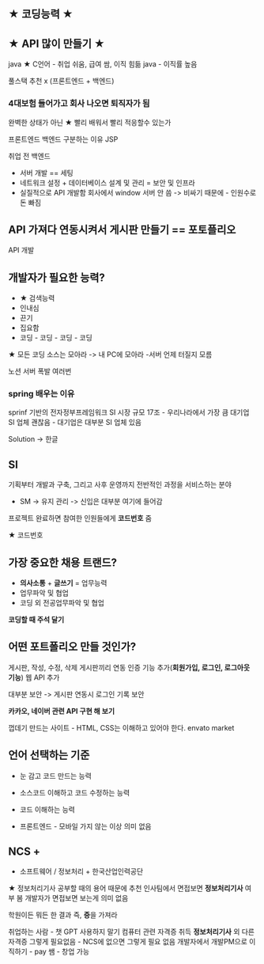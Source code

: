 ## ★ 코딩능력 ★
## ★ API 많이 만들기 ★

java ★
C언어 - 취업 쉬움, 급여 쌈, 이직 힘듦
java - 이직률 높음 

풀스택 추천 x (프론트엔드 + 백엔드)

### 4대보험 들어가고 회사 나오면 퇴직자가 됨

완벽한 상태가 아닌    ★ 빨리 배워서 빨리 적응할수 있는가

프론트엔드 백엔드 구분하는 이유
JSP

취업 전
백엔드 
- 서버 개발 == 세팅
- 네트워크 설정 + 데이터베이스 설계 및 관리 = 보안 및 인프라
- 실질적으로 API 개발함
회사에서 window 서버 안 씀 -> 비싸기 때문에 - 인원수로 돈 빠짐

## API 가져다 연동시켜서 게시판 만들기 == 포토플리오

API 개발 

## 개발자가 필요한 능력?

- ★ 검색능력
- 인내심
- 끈기
- 집요함
- 코딩 - 코딩 - 코딩 - 코딩

★ 모든 코딩 소스는 모아라 -> 내 PC에 모아라  -서버 언제 터질지 모름 

노션 서버 폭발 여러번 

### spring 배우는 이유

sprinf 기반의 전자정부프레임워크 
SI 시장 규모 17조 - 우리나라에서 가장 큼
대기업 SI 업체 괜찮음  - 대기업은 대부분 SI 업체 있음

Solution -> 한글

## SI 
기획부터 개발과 구축, 그리고 사후 운영까지 전반적인 과정을 서비스하는 분야
+ SM      -> 유지 관리  ->  신입은 대부분 여기에 들어감


프로젝트 완료하면 참여한 인원들에게 **코드번호** 줌

★ 코드번호 

## 가장 중요한 채용 트랜드?

- **의사소통** + **글쓰기** = 업무능력
- 업무파악 및 협업
- 코딩 외 전공업무파악 및 협업

**코딩할 때 주석 달기**

## 어떤 포트폴리오 만들 것인가?

게시판, 작성, 수정, 삭제
게시판끼리 연동
인증 기능 추가(**회원가입, 로그인, 로그아웃 기능**)
웹 API 추가

대부분 보안 -> 게시판 연동시 로그인 기록 보안

**카카오, 네이버 관련 API 구현 해 보기**

껍데기 만드는 사이트  - HTML, CSS는 이해하고 있어야 한다.
envato market

## 언어 선택하는 기준

- 눈 감고 코드 만드는 능력
- 소스코드 이해하고 코드 수정하는 능력
- 코드 이해하는 능력

- 프론트엔드 - 모바일 가지 않는 이상 의미 없음


## NCS + 

- 소프트웨어 / 정보처리 + 한국산업인력공단

★ 정보처리기사 공부할 때의 용어 때문에 추천
인사팀에서 면접보면 **정보처리기사** 여부 봄
개발자가 면접보면 보는게 의미 없음

학원이든 뭐든 한 결과 즉, **증**을 가져라

취업하는 사람 - 챗 GPT 사용하지 말기
컴퓨터 관련 자격증 취득 **정보처리기사** 외 다른 자격증 그렇게 필요없음 - NCS에 없으면 그렇게 필요 없음
개발자에서 개발PM으로 이직하기  -  pay 쌤  - 창업 가능






















